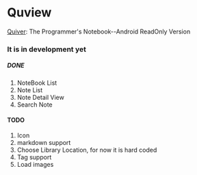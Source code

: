 # Quview
[Quiver](https://github.com/HappenApps/Quiver): The Programmer's Notebook--Android ReadOnly Version

### It is in development yet

##### DONE
1. NoteBook List
2. Note List
3. Note Detail View
4. Search Note

#### TODO
1. Icon
2. markdown support
3. Choose Library Location, for now it is hard coded
4. Tag support
5. Load images
